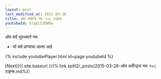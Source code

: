 ```yaml
---
layout: post
last_modified_at: 2021-03-30
title: ओम संक्षेपत्रे नमः १०८ टाइम्स
youtubeId: GlqELS3DWRw
---
```

 
 
 ओम सर्व भूतःथमने नमः  
 
 -  जो सर्व प्राण्यांचा आत्मा आहे 
 
  
 
  
 
 
 
 
 
 


{% include youtubePlayer.html id=page.youtubeId %}
 
[Next]({{ site.baseurl }}{% link  split2/_posts/2015-03-26-ओम अतीन्द्राय नमः १०८ टाइम्स.md%})
 
